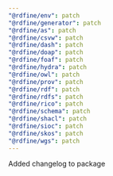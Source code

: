 ```yaml
---
"@rdfine/env": patch
"@rdfine/generator": patch
"@rdfine/as": patch
"@rdfine/csvw": patch
"@rdfine/dash": patch
"@rdfine/doap": patch
"@rdfine/foaf": patch
"@rdfine/hydra": patch
"@rdfine/owl": patch
"@rdfine/prov": patch
"@rdfine/rdf": patch
"@rdfine/rdfs": patch
"@rdfine/rico": patch
"@rdfine/schema": patch
"@rdfine/shacl": patch
"@rdfine/sioc": patch
"@rdfine/skos": patch
"@rdfine/wgs": patch
---
```


Added changelog to package
